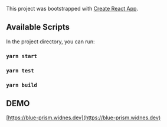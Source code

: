 This project was bootstrapped with [Create React App](https://github.com/facebook/create-react-app).

## Available Scripts

In the project directory, you can run:

### `yarn start`

### `yarn test`

### `yarn build`

## DEMO

[https://blue-prism.widnes.dev](https://blue-prism.widnes.dev)

